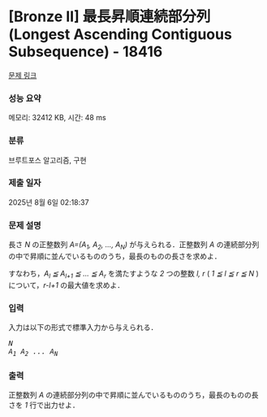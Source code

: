 # [Bronze II] 最長昇順連続部分列 (Longest Ascending Contiguous Subsequence) - 18416 

[문제 링크](https://www.acmicpc.net/problem/18416) 

### 성능 요약

메모리: 32412 KB, 시간: 48 ms

### 분류

브루트포스 알고리즘, 구현

### 제출 일자

2025년 8월 6일 02:18:37

### 문제 설명

<p>長さ <var>N</var> の正整数列 <var>A=(A<sub>1</sub>, A<sub>2</sub>, ..., A<sub>N</sub>)</var> が与えられる．正整数列 <var>A</var> の連続部分列の中で昇順に並んでいるもののうち，最長のものの長さを求めよ．</p>

<p>すなわち，<var>A<sub>l</sub> ≦ A<sub>l+1</sub> ≦ ... ≦ A<sub>r</sub></var> を満たすような <var>2</var> つの整数 <var>l, r</var> ( <var>1 ≦ l ≦ r ≦ N</var> ) について，<var>r-l+1</var> の最大値を求めよ．</p>

### 입력 

 <p>入力は以下の形式で標準入力から与えられる．</p>

<pre><var>N</var>
<var>A<sub>1</sub></var> <var>A<sub>2</sub></var> <var>...</var> <var>A<sub>N</sub></var></pre>

### 출력 

 <p>正整数列 <var>A</var> の連続部分列の中で昇順に並んでいるもののうち，最長のものの長さを <var>1</var> 行で出力せよ．</p>

